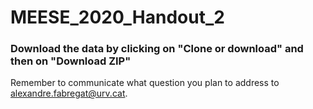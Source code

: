 # MEESE_2020_Handout_2
### Download the data by clicking on "Clone or download" and then on "Download ZIP"
Remember to communicate what question you plan to address to alexandre.fabregat@urv.cat.
